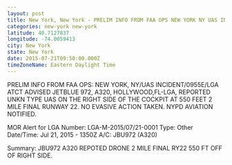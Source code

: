 ```yaml
---
layout: post
title: New York, New York - PRELIM INFO FROM FAA OPS NEW YORK NY UAS INCIDENT 0955E LGA ATCT ADVISED JETBLUE
categories: new-york new-york
latitude: 40.7127837
longitude: -74.0059413
city: New York
state: New York
date: 2015-07-21T09:50:00.000Z
timeZoneName: Eastern Daylight Time
---
```


PRELIM INFO FROM FAA OPS: NEW YORK, NY/UAS INCIDENT/0955E/LGA ATCT ADVISED JETBLUE 972, A320, HOLLYWOOD,FL-LGA, REPORTED UNKN TYPE UAS ON THE RIGHT SIDE OF THE COCKPIT AT 550 FEET 2 MILE FINAL RUNWAY 22.  NO EVASIVE ACTION TAKEN. NYPD AVIATION NOTIFIED.



MOR Alert for LGA
Number: LGA-M-2015/07/21-0001
Type: Other
Date/Time: Jul 21, 2015 - 1350Z
A/C: JBU972 (A320)

Summary: JBU972 A320 REPOTED DRONE 2 MILE FINAL RY22 550 FT OFF OF RIGHT SIDE.